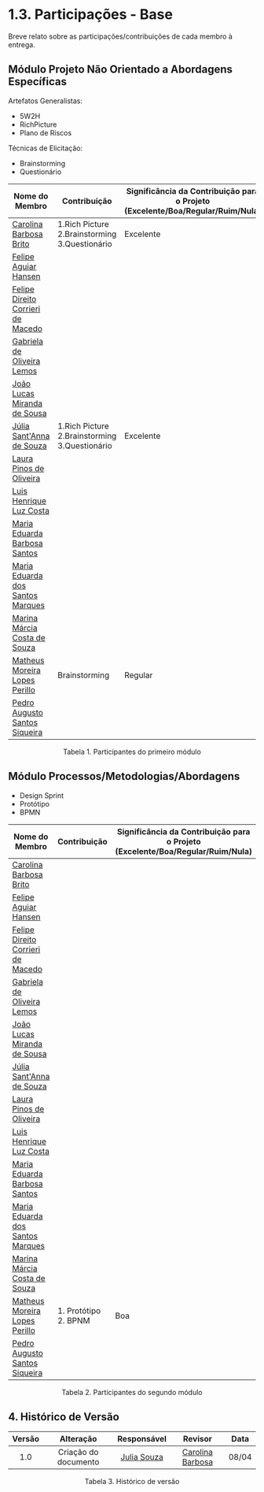 # 1.3. Participações - Base

Breve relato sobre as participações/contribuições de cada membro à entrega.

## Módulo Projeto Não Orientado a Abordagens Específicas

Artefatos Generalistas:

- 5W2H
- RichPicture
- Plano de Riscos

Técnicas de Elicitação:

- Brainstorming
- Questionário

| Nome do Membro                                                         | Contribuição                                             | Significância da Contribuição para o Projeto (Excelente/Boa/Regular/Ruim/Nula) |
| ---------------------------------------------------------------------- | -------------------------------------------------------- | ------------------------------------------------------------------------------ |
| [Carolina Barbosa Brito](https://github.com/CarolinaBarb)              | 1.Rich Picture <br> 2.Brainstorming </br> 3.Questionário | Excelente                                                                      |
| [Felipe Aguiar Hansen](https://github.com/fhansen98)                   |                                                          |                                                                                |
| [Felipe Direito Corrieri de Macedo](https://github.com/FelipeDireito)  |                                                          |                                                                                |
| [Gabriela de Oliveira Lemos](https://github.com/heylisten64)           |                                                          |                                                                                |
| [João Lucas Miranda de Sousa](https://github.com/Jlmsousa)             |                                                          |                                                                                |
| [Júlia Sant'Anna de Souza](https://github.com/JuliaSSouza)             | 1.Rich Picture <br> 2.Brainstorming </br> 3.Questionário | Excelente                                                                      |
| [Laura Pinos de Oliveira ](https://github.com/laurapinos)              |                                                          |                                                                                |
| [Luis Henrique Luz Costa ](https://github.com/luishenrrique)           |                                                          |                                                                                |
| [Maria Eduarda Barbosa Santos ](https://github.com/Madu01)             |                                                          |                                                                                |
| [Maria Eduarda dos Santos Marques](https://github.com/EduardaSMarques) |                                                          |                                                                                |
| [Marina Márcia Costa de Souza](https://github.com/The-Boss-Nina)       |                                                          |                                                                                |
| [Matheus Moreira Lopes Perillo](https://github.com/MatheusPerillo)     | Brainstorming                                            | Regular                                                                        |
| [Pedro Augusto Santos Siqueira](https://github.com/PedroSiq)           |                                                          |                                                                                |

<p align="center">Tabela 1. Participantes do primeiro módulo</p>

## Módulo Processos/Metodologias/Abordagens

- Design Sprint
- Protótipo
- BPMN

| Nome do Membro                                                         | Contribuição             | Significância da Contribuição para o Projeto (Excelente/Boa/Regular/Ruim/Nula) |
| ---------------------------------------------------------------------- | ------------------------ | ------------------------------------------------------------------------------ |
| [Carolina Barbosa Brito](https://github.com/CarolinaBarb)              |                          |                                                                                |
| [Felipe Aguiar Hansen](https://github.com/fhansen98)                   |                          |                                                                                |
| [Felipe Direito Corrieri de Macedo](https://github.com/FelipeDireito)  |                          |                                                                                |
| [Gabriela de Oliveira Lemos](https://github.com/heylisten64)           |                          |                                                                                |
| [João Lucas Miranda de Sousa](https://github.com/Jlmsousa)             |                          |                                                                                |
| [Júlia Sant'Anna de Souza](https://github.com/JuliaSSouza)             |                          |                                                                                |
| [Laura Pinos de Oliveira ](https://github.com/laurapinos)              |                          |                                                                                |
| [Luis Henrique Luz Costa ](https://github.com/luishenrrique)           |                          |                                                                                |
| [Maria Eduarda Barbosa Santos ](https://github.com/Madu01)             |                          |                                                                                |
| [Maria Eduarda dos Santos Marques](https://github.com/EduardaSMarques) |                          |                                                                                |
| [Marina Márcia Costa de Souza](https://github.com/The-Boss-Nina)       |                          |                                                                                |
| [Matheus Moreira Lopes Perillo](https://github.com/MatheusPerillo)     | 1. Protótipo <br>2. BPNM | Boa                                                                            |
| [Pedro Augusto Santos Siqueira](https://github.com/PedroSiq)           |                          |                                                                                |

<p align="center">Tabela 2. Participantes do segundo módulo</p>

## 4. Histórico de Versão

| Versão |      Alteração       |                  Responsável                  |                       Revisor                       | Data  |
| :----: | :------------------: | :-------------------------------------------: | :-------------------------------------------------: | :---: |
|  1.0   | Criação do documento | [Julia Souza](https://github.com/JuliaSSouza) | [Carolina Barbosa](https://github.com/CarolinaBarb) | 08/04 |

<p align="center">Tabela 3. Histórico de versão </p>
